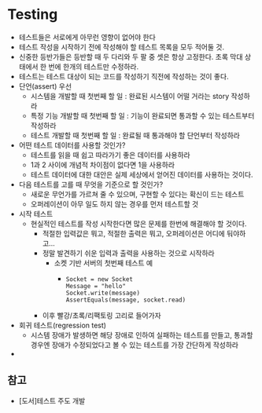 # Testing

- 테스트들은 서로에게 아무런 영향이 없어야 한다
- 테스트 작성을 시작하기 전에 작성해야 할 테스트 목록을 모두 적어둘 것.
- 신중한 등반가들은 등반할 때 두 다리와 두 팔 중 셋은 항상 고정한다. 초록 막대 상태에서 한 번에 한개의 테스트만 수정하라.
- 테스트는 테스트 대상이 되는 코드를 작성하기 직전에 작성하는 것이 좋다. 
- 단언(assert) 우선
  - 시스템을 개발할 때 첫번째 할 일 : 완료된 시스템이 어떨 거라는 story 작성하라
  - 특정 기능 개발할 때 첫번째 할 일 : 기능이 완료되면 통과할 수 있는 테스트부터 작성하라
  - 테스트 개발할 때 첫번째 할 일 : 완료될 때 통과해야 할 단언부터 작성하라
- 어떤 테스트 데이터를 사용할 것인가?
  - 테스트를 읽을 때 쉽고 따라가기 좋은 데이터를 사용하라
  - 1과 2 사이에 개념적 차이점이 없다면 1을 사용하라
  - 테스트 데이터에 대한 대안은 실제 세상에서 얻어진 데이터를 사용하는 것이다.
- 다음 테스트를 고를 때 무엇을 기준으로 할 것인가?
  - 새로운 무언가를 가르쳐 줄 수 있으며, 구현할 수 있다는 확신이 드는 테스트
  - 오퍼레이션이 아무 일도 하지 않는 경우를 먼저 테스트할 것
- 시작 테스트
  - 현실적인 테스트를 작성 시작한다면 많은 문제를 한번에 해결해야 할 것이다.
    - 적절한 입력값은 뭐고, 적절한 출력은 뭐고, 오퍼레이션은 어디에 둬야하고...
    - 정말 발견하기 쉬운 입력과 출력을 사용하는 것으로 시작하라
      - 소켓 기반 서버의 첫번째 테스트 예
        -     Socket = new Socket
              Message = "hello"
              Socket.write(message)
              AssertEquals(message, socket.read)
    - 이후 빨강/초록/리팩토링 고리로 들어가자
- 회귀 테스트(regression test)
  - 시스템 장애가 발생하면 해당 장애로 인하여 실패하는 테스트를 만들고, 통과할 경우엔 장애가 수정되었다고 볼 수 있는 테스트를 가장 간단하게 작성하라
- 

## 참고
- [도서]테스트 주도 개발